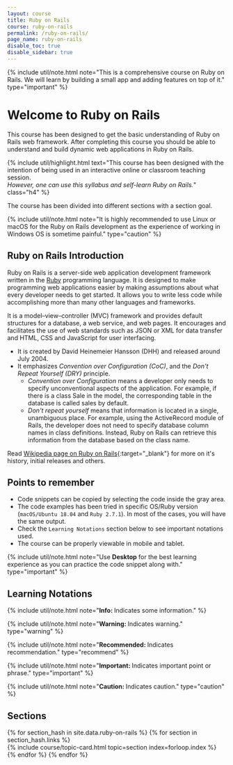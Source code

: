 ```yaml
---
layout: course
title: Ruby on Rails
course: ruby-on-rails
permalink: /ruby-on-rails/
page_name: ruby-on-rails
disable_toc: true
disable_sidebar: true
---
```


{% include util/note.html
    note="This is a comprehensive course on Ruby on Rails. We will learn by building a small app and adding features on top of it."
    type="important"
%}

# Welcome to Ruby on Rails

This course has been designed to get the basic understanding of Ruby on Rails web framework. After completing this course you should be able to understand and build dynamic web applications in Ruby on Rails.

{% include util/highlight.html
    text="This course has been designed with the intention of being used in an interactive online or classroom teaching session. <br><em>However, one can use this syllabus and self-learn Ruby on Rails.</em>" class="h4"
%}

The course has been divided into different sections with a section goal.

{% include util/note.html
    note="It is highly recommended to use Linux or macOS for the Ruby on Rails development as the experience of working
    in Windows OS is sometime painful."
    type="caution"
%}

## Ruby on Rails Introduction

Ruby on Rails is a server-side web application development framework written in the [Ruby](/ruby/) programming language.
It is designed to make programming web applications easier by making assumptions about what every developer needs to get started. It allows you to write less code while accomplishing more than many other languages and frameworks.

It is a model–view–controller (MVC) framework and provides default structures for a database, a web service, and web pages.
It encourages and facilitates the use of web standards such as JSON or XML for data transfer and HTML, CSS and JavaScript for user interfacing.

- It is created by David Heinemeier Hansson (DHH) and released around July 2004.
- It emphasizes _Convention over Configuration (CoC)_, and the _Don't Repeat Yourself (DRY)_ principle.
  - _Convention over Configuration_ means a developer only needs to specify unconventional aspects of the application. For example, if there is a class Sale in the model, the corresponding table in the database is called sales by default.
  - _Don't repeat yourself_ means that information is located in a single, unambiguous place. For example, using the ActiveRecord module of Rails, the developer does not need to specify database column names in class definitions. Instead, Ruby on Rails can retrieve this information from the database based on the class name.

Read [Wikipedia page on Ruby on Rails](https://en.wikipedia.org/wiki/Ruby_on_Rails){:target="_blank"} for more on it's history, initial releases and others.

## Points to remember

- Code snippets can be copied by selecting the code inside the gray area.
- The code examples has been tried in specific OS/Ruby version (`macOS/Ubuntu 18.04` and `Ruby 2.7.1`). In most of the cases, you will have the same output.
- Check the `Learning Notations` section below to see important notations used.
- The course can be properly viewable in mobile and tablet.

{% include util/note.html
          note="Use <strong>Desktop</strong> for the best learning experience as you can practice the code snippet along with." type="important" %}

## Learning Notations

{% include util/note.html
          note="<strong>Info: </strong> Indicates some information." %}

{% include util/note.html
          note="<strong>Warning: </strong> Indicates warning." type="warning" %}

{% include util/note.html
          note="<strong>Recommended: </strong> Indicates recommendation." type="recommend" %}

{% include util/note.html
          note="<strong>Important: </strong> Indicates important point or phrase." type="important" %}

{% include util/note.html
          note="<strong>Caution: </strong> Indicates caution." type="caution" %}

## Sections

<div class="section-index">
  <div class="container-fluid">
    <div class="row">
    {% for section_hash in site.data.ruby-on-rails %}
      {% for section in section_hash.links %}
        <div class="col-md-6">
          {% include course/topic-card.html topic=section index=forloop.index %}
        </div>
      {% endfor %}
    {% endfor %}
    </div>
  </div>
</div>
